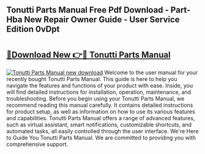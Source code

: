 ## Tonutti Parts Manual Free Pdf Download - Part-Hba New Repair Owner Guide - User Service Edition 0vDpt

# <h2><a href="http://bc55095.oget.top/?id=Tonutti+Parts+Manual">🔗Download New 👉🔴 Tonutti Parts Manual</a></h2>

[![Tonutti Parts Manual new download](https://i.imgur.com/5g1atiW.png)](http://bc55095.oget.top/?id=Tonutti+Parts+Manual)
Welcome to the user manual for your recently bought Tonutti Parts Manual. This guide is here to help you navigate the features and functions of your product with ease. Inside, you will find detailed instructions for installation, operation, maintenance, and troubleshooting. Before you begin using your Tonutti Parts Manual, we recommend reading this manual carefully. It contains detailed instructions for product setup, as well as information on how to use its various features and capabilities. Tonutti Parts Manual offers a range of advanced features, such as virtual assistant, smart notifications, customizable shortcuts, and automated tasks, all easily controlled through the user interface. We're Here to Guide You Tonutti Parts Manual. We are committed to providing you with comprehensive support.
